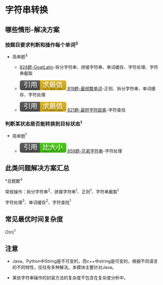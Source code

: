 # 字符串转换

## 哪些情形-解决方案

### 按题目要求判断和操作每个单词$^3$

+ 简单题$^3$

  + [824题-GoatLatin](824-GoatLatin.md)-拆分字符串、拼接字符串、单词缓存、字符处理、字符串截取

  + [![[引用][求最值]](/figures/Ref-MaximumAndMinimum.svg) 819题-最频繁单词](/求最值/间接求最值/819-MostCommonWord.md)-正则、拆分字符串、单词缓存、字符处理

  + [![[引用][求最值]](/figures/Ref-MaximumAndMinimum.svg) 821题-最短字符距离](/求最值/直接求最值/821-ShortestDistancetoaCharacter.md)-字符查找

### 判断某状态是否能转换到目标状态$^1$

+ 简单题$^1$

  + [![[引用][比大小]](/figures/Ref-Compare.svg) 859题-兄弟字符串](/比大小/859-BuddyStrings.md)-字符处理

## 此类问题解决方案汇总

\*总题数$^4$

常规操作：拆分字符串$^2$、拼接字符串$^1$、正则$^1$、字符串截取$^1$

字符处理$^3$、单词缓存$^2$、字符查找$^1$

## 常见最优时间复杂度

$O(n)^1$

## 注意

+ Java，Python中String是不可变的，而c++中string是可变的，根据不同语言的不同特性，往往有多种解法。本模块主要针对Java。

+ 某些字符串操作的封装方法的复杂度不包含在复杂度分析中。

<!-- 题目链接 -->
[824题-GoatLatin]:824-GoatLatin.md
